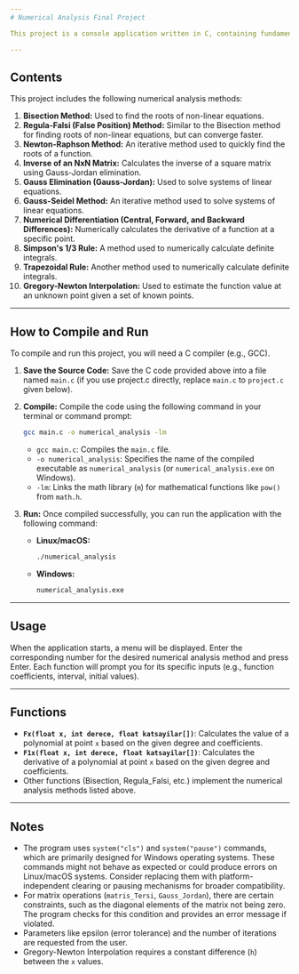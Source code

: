 ```yaml
---
# Numerical Analysis Final Project

This project is a console application written in C, containing fundamental algorithms learned in a numerical analysis course. It provides an interactive menu for the user to explore and apply various numerical methods.

---
```


## Contents

This project includes the following numerical analysis methods:

1.  **Bisection Method:** Used to find the roots of non-linear equations.
2.  **Regula-Falsi (False Position) Method:** Similar to the Bisection method for finding roots of non-linear equations, but can converge faster.
3.  **Newton-Raphson Method:** An iterative method used to quickly find the roots of a function.
4.  **Inverse of an NxN Matrix:** Calculates the inverse of a square matrix using Gauss-Jordan elimination.
5.  **Gauss Elimination (Gauss-Jordan):** Used to solve systems of linear equations.
6.  **Gauss-Seidel Method:** An iterative method used to solve systems of linear equations.
7.  **Numerical Differentiation (Central, Forward, and Backward Differences):** Numerically calculates the derivative of a function at a specific point.
8.  **Simpson's 1/3 Rule:** A method used to numerically calculate definite integrals.
9.  **Trapezoidal Rule:** Another method used to numerically calculate definite integrals.
10. **Gregory-Newton Interpolation:** Used to estimate the function value at an unknown point given a set of known points.

---

## How to Compile and Run

To compile and run this project, you will need a C compiler (e.g., GCC).

1.  **Save the Source Code:**
    Save the C code provided above into a file named `main.c` (if you use project.c directly, replace `main.c`  to `project.c` given below).

2.  **Compile:**
    Compile the code using the following command in your terminal or command prompt:
    ```bash
    gcc main.c -o numerical_analysis -lm
    ```
    * `gcc main.c`: Compiles the `main.c` file.
    * `-o numerical_analysis`: Specifies the name of the compiled executable as `numerical_analysis` (or `numerical_analysis.exe` on Windows).
    * `-lm`: Links the math library (`m`) for mathematical functions like `pow()` from `math.h`.

3.  **Run:**
    Once compiled successfully, you can run the application with the following command:
    * **Linux/macOS:**
        ```bash
        ./numerical_analysis
        ```
    * **Windows:**
        ```bash
        numerical_analysis.exe
        ```

---

## Usage

When the application starts, a menu will be displayed. Enter the corresponding number for the desired numerical analysis method and press Enter. Each function will prompt you for its specific inputs (e.g., function coefficients, interval, initial values).

---

## Functions

* **`Fx(float x, int derece, float katsayilar[])`**: Calculates the value of a polynomial at point `x` based on the given degree and coefficients.
* **`F1x(float x, int derece, float katsayilar[])`**: Calculates the derivative of a polynomial at point `x` based on the given degree and coefficients.
* Other functions (Bisection, Regula\_Falsi, etc.) implement the numerical analysis methods listed above.

---

## Notes

* The program uses `system("cls")` and `system("pause")` commands, which are primarily designed for Windows operating systems. These commands might not behave as expected or could produce errors on Linux/macOS systems. Consider replacing them with platform-independent clearing or pausing mechanisms for broader compatibility.
* For matrix operations (`matris_Tersi`, `Gauss_Jordan`), there are certain constraints, such as the diagonal elements of the matrix not being zero. The program checks for this condition and provides an error message if violated.
* Parameters like epsilon (error tolerance) and the number of iterations are requested from the user.
* Gregory-Newton Interpolation requires a constant difference (`h`) between the `x` values.
